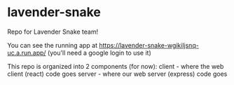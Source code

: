 # lavender-snake

Repo for Lavender Snake team!

You can see the running app at https://lavender-snake-wgikiljsnq-uc.a.run.app/ (you'll need a google login to use it)

This repo is organized into 2 components (for now):
client - where the web client (react) code goes
server - where our web server (express) code goes
